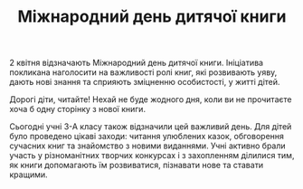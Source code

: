 ﻿---
title: Міжнародний день дитячої книги
---

2 квітня відзначають Міжнародний день дитячої книги. Ініціатива покликана наголосити на важливості ролі книг, які розвивають уяву, дають нові знання та сприяють зміцненню особистості, у житті дітей.

Дорогі діти, читайте! Нехай не буде жодного дня, коли ви не прочитаєте хоча б одну сторінку з нової книги.

Сьогодні учні 3-А класу також відзначили цей важливий день. Для дітей було проведено цікаві заходи: читання улюблених казок, обговорення сучасних книг та знайомство з новими виданнями. Учні активно брали участь у різноманітних творчих конкурсах і з захопленням ділилися тим, як книги допомагають їм розвиватися, пізнавати нове та ставати кращими.

<slideshow />
